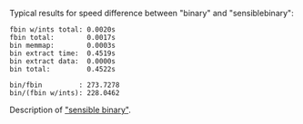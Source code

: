 
Typical results for speed difference between "binary" and "sensiblebinary":

```
fbin w/ints total: 0.0020s
fbin total:        0.0017s
bin memmap:        0.0003s
bin extract time:  0.4519s
bin extract data:  0.0000s
bin total:         0.4522s

bin/fbin         : 273.7278
bin/(fbin w/ints): 228.0462
```

Description of ["sensible binary"](https://github.com/hapi-server/matlab-client/binary_compare.md).